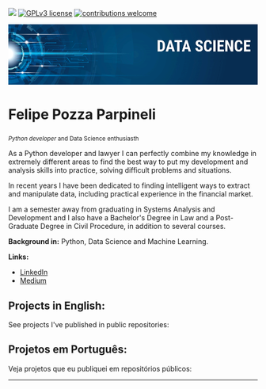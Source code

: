 [![](https://img.shields.io/badge/python-3.7+-blue.svg)](https://www.python.org/downloads/release/python-365/) [![GPLv3 license](https://img.shields.io/badge/License-GPLv3-blue.svg)](http://perso.crans.org/besson/LICENSE.html) [![contributions welcome](https://img.shields.io/badge/contributions-welcome-brightgreen.svg?style=flat)](https://github.com/carlosfab/data_science/issues)

<p align="center">
  <img src="https://raw.githubusercontent.com/FelipePParpineli/Data_Science/main/banner.png" >
</p>

# Felipe Pozza Parpineli
<sub>*Python developer* and Data Science enthusiasth</sub>

As a Python developer and lawyer I can perfectly combine my knowledge in extremely different areas to find the best way to put my development and analysis skills into practice, solving difficult problems and situations.

In recent years I have been dedicated to finding intelligent ways to extract and manipulate data, including practical experience in the financial market.

I am a semester away from graduating in Systems Analysis and Development and I also have a Bachelor's Degree in Law and a Post-Graduate Degree in Civil Procedure, in addition to several courses.

**Background in:** Python, Data Science and Machine Learning.

**Links:**
* [LinkedIn](https://linkedin.com/in/felipe-pozza-parpineli)
* [Medium](https://medium.com/@fpparpineli)


## Projects in English:
See projects I've published in public repositories:


## Projetos em Português:
Veja projetos que eu publiquei em repositórios públicos:

---




